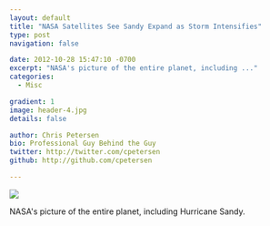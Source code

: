 ```yaml
---
layout: default
title: "NASA Satellites See Sandy Expand as Storm Intensifies"
type: post
navigation: false

date: 2012-10-28 15:47:10 -0700
excerpt: "NASA's picture of the entire planet, including ..."
categories:
  - Misc

gradient: 1
image: header-4.jpg
details: false

author: Chris Petersen
bio: Professional Guy Behind the Guy
twitter: http://twitter.com/cpetersen
github: http://github.com/cpetersen

---
```


<img src='https://farm9.staticflickr.com/8475/8131382839_9c82cb8d3a_m.jpg' />

NASA's picture of the entire planet, including Hurricane Sandy.
